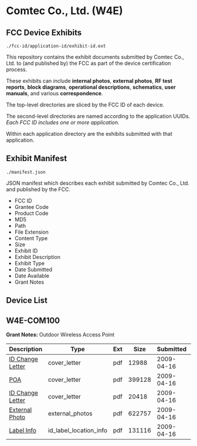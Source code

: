 # Comtec Co., Ltd. (W4E)
## FCC Device Exhibits

```
./fcc-id/application-id/exhibit-id.ext
```

This repository contains the exhibit documents submitted by Comtec Co., Ltd. to (and published by) the FCC as part of the device certification process.

These exhibits can include **internal photos**, **external photos**, **RF test reports**, **block diagrams**, **operational descriptions**, **schematics**, **user manuals**, and various **correspondence**.

The top-level directories are sliced by the FCC ID of each device.

The second-level directories are named according to the application UUIDs. *Each FCC ID includes one or more application.*

Within each application directory are the exhibits submitted with that application. 

## Exhibit Manifest

```
./manifest.json
```

JSON manifest which describes each exhibit submitted by Comtec Co., Ltd. and published by the FCC.

- FCC ID
- Grantee Code
- Product Code
- MD5
- Path
- File Extension
- Content Type
- Size
- Exhibit ID
- Exhibit Description
- Exhibit Type
- Date Submitted
- Date Available
- Grant Notes

## Device List
## W4E-COM100
**Grant Notes:** Outdoor Wireless Access Point

| Description | Type | Ext | Size | Submitted | Available |
| ----------- | ---- | --- | ---- | --------- | --------- |
| [ID Change Letter](W4E-COM100/07a6b5e91a51ddcceb1ac899fb061c72/1097915.pdf) | cover_letter | pdf | 12988 | 2009-04-16 | 2009-04-16 |
| [POA](W4E-COM100/07a6b5e91a51ddcceb1ac899fb061c72/1097913.pdf) | cover_letter | pdf | 399128 | 2009-04-16 | 2009-04-16 |
| [ID Change Letter](W4E-COM100/07a6b5e91a51ddcceb1ac899fb061c72/1097914.pdf) | cover_letter | pdf | 20418 | 2009-04-16 | 2009-04-16 |
| [External Photo](W4E-COM100/07a6b5e91a51ddcceb1ac899fb061c72/1097911.pdf) | external_photos | pdf | 622757 | 2009-04-16 | 2009-04-16 |
| [Label Info](W4E-COM100/07a6b5e91a51ddcceb1ac899fb061c72/1097912.pdf) | id_label_location_info | pdf | 131116 | 2009-04-16 | 2009-04-16 |

